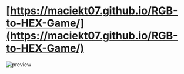 # [https://maciekt07.github.io/RGB-to-HEX-Game/](https://maciekt07.github.io/RGB-to-HEX-Game/)
![preview](https://raw.githubusercontent.com/maciekkoks/RGB-to-HEX-Game/main/preview.png)
